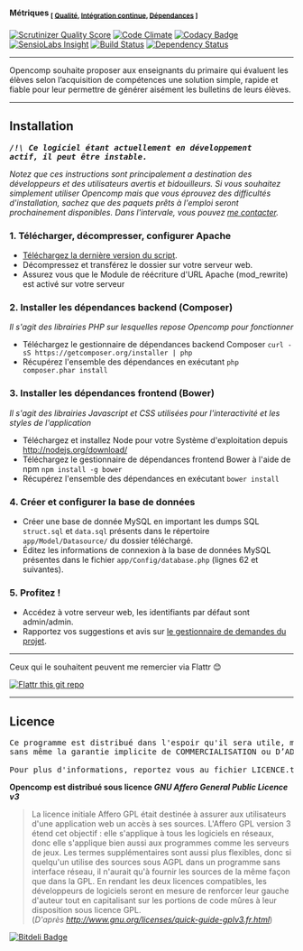 #### Métriques <sub>[ [Qualité](http://fr.wikipedia.org/wiki/Qualit%C3%A9_logicielle), [Intégration continue](http://fr.wikipedia.org/wiki/Intégration_continue), [Dépendances](http://fr.wikipedia.org/wiki/D%C3%A9pendance_logicielle) ]</sub>

[![Scrutinizer Quality Score](https://img.shields.io/scrutinizer/g/jtraulle/Opencomp.svg?style=flat)](https://scrutinizer-ci.com/g/jtraulle/Opencomp/) [![Code Climate](https://codeclimate.com/github/jtraulle/Opencomp/badges/gpa.svg)](https://codeclimate.com/github/jtraulle/Opencomp) [![Codacy Badge](https://www.codacy.com/project/badge/13218f52491d4052a156883182019b9a)](https://www.codacy.com/public/jtraulle/Opencomp) [![SensioLabs Insight](https://img.shields.io/sensiolabs/i/799f30c2-873c-4226-901c-98951ba5ff33.svg?style=flat)](https://insight.sensiolabs.com/projects/799f30c2-873c-4226-901c-98951ba5ff33) [![Build Status](https://travis-ci.org/jtraulle/Opencomp.svg?branch=develop)](https://travis-ci.org/jtraulle/Opencomp) [![Dependency Status](https://gemnasium.com/jtraulle/Opencomp.svg)](https://gemnasium.com/jtraulle/Opencomp)


----

Opencomp souhaite proposer aux enseignants du primaire qui évaluent les élèves selon l’acquisition de compétences une solution simple, rapide et fiable pour leur permettre de générer aisément les bulletins de leurs élèves.

----

Installation
------------

**_<pre>/!\ Ce logiciel étant actuellement en développement actif, il peut être instable.</pre>_**

*Notez que ces instructions sont principalement a destination des développeurs et des utilisateurs avertis et bidouilleurs. Si vous souhaitez simplement utiliser Opencomp mais que vous éprouvez des difficultés d'installation, sachez que des paquets prêts à l'emploi seront prochainement disponibles. Dans l'intervale, vous pouvez [me contacter](http://blog.opencomp.fr/nous-contacter/).*

### 1. Télécharger, décompresser, configurer Apache

* [Téléchargez la dernière version du script](https://codeload.github.com/jtraulle/Opencomp/zip/develop).
* Décompressez et transférez le dossier sur votre serveur web.
* Assurez vous que le Module de réécriture d'URL Apache (mod_rewrite) est activé sur votre serveur

### 2. Installer les dépendances backend (Composer)

*Il s'agit des librairies PHP sur lesquelles repose Opencomp pour fonctionner*

* Téléchargez le gestionnaire de dépendances backend Composer `curl -sS https://getcomposer.org/installer | php`
* Récupérez l'ensemble des dépendances en exécutant `php composer.phar install`

### 3. Installer les dépendances frontend (Bower)

*Il s'agit des librairies Javascript et CSS utilisées pour l'interactivité et les styles de l'application*

* Téléchargez et installez Node pour votre Système d'exploitation depuis http://nodejs.org/download/
* Téléchargez le gestionnaire de dépendances frontend Bower à l'aide de npm `npm install -g bower`
* Récupérez l'ensemble des dépendances en exécutant `bower install`

### 4. Créer et configurer la base de données 

* Créer une base de donnée MySQL en important les dumps SQL `struct.sql` et `data.sql` présents dans le répertoire `app/Model/Datasource/` du dossier téléchargé.
* Éditez les informations de connexion à la base de données MySQL présentes dans le fichier `app/Config/database.php` (lignes 62 et suivantes).

### 5. Profitez !

* Accédez à votre serveur web, les identifiants par défaut sont admin/admin.
* Rapportez vos suggestions et avis sur [le gestionnaire de demandes du projet](http://projets.opencomp.fr/opencomp/issues/new).

----

Ceux qui le souhaitent peuvent me remercier via Flattr :blush:    

[![Flattr this git repo](http://api.flattr.com/button/flattr-badge-large.png)](https://flattr.com/submit/auto?user_id=jtraulle&url=https://github.com/jtraulle/Opencomp&title=Opencomp&language=php&tags=github&category=software)

----
 
Licence
-------

<pre>Ce programme est distribué dans l'espoir qu'il sera utile, mais SANS AUCUNE GARANTIE ; 
sans même la garantie implicite de COMMERCIALISATION ou D’ADAPTATION A UN OBJET PARTICULIER. 

Pour plus d'informations, reportez vous au fichier LICENCE.txt de l'archive.</pre>

**Opencomp est distribué sous licence _GNU Affero General Public Licence v3_**

>La licence initiale Affero GPL était destinée à assurer aux utilisateurs d'une application web un accès à ses sources. L'Affero GPL version 3 étend cet objectif : elle s'applique à tous les logiciels en réseaux, donc elle s'applique bien aussi aux programmes comme les serveurs de jeux. Les termes supplémentaires sont aussi plus flexibles, donc si quelqu'un utilise des sources sous AGPL dans un programme sans interface réseau, il n'aurait qu'à fournir les sources de la même façon que dans la GPL. En rendant les deux licences compatibles, les développeurs de logiciels seront en mesure de renforcer leur gauche d'auteur tout en capitalisant sur les portions de code mûres à leur disposition sous licence GPL. <br />(_D'après http://www.gnu.org/licenses/quick-guide-gplv3.fr.html_)

[![Bitdeli Badge](https://d2weczhvl823v0.cloudfront.net/jtraulle/opencomp/trend.png)](https://bitdeli.com/free "Bitdeli Badge")
